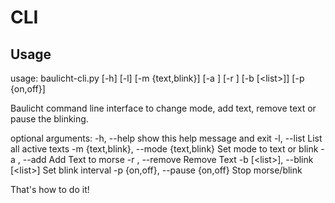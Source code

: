 # CLI
## Usage
usage: baulicht-cli.py [-h] [-l] [-m {text,blink}] [-a <string>] [-r <int>]
                       [-b [<list<int>>]] [-p {on,off}]

Baulicht command line interface to change mode, add text, remove text or pause
the blinking.

optional arguments:
  -h, --help            show this help message and exit
  -l, --list            List all active texts
  -m {text,blink}, --mode {text,blink}
                        Set mode to text or blink
  -a <string>, --add <string>
                        Add Text to morse
  -r <int>, --remove <int>
                        Remove Text
  -b [<list<int>>], --blink [<list<int>>]
                        Set blink interval
  -p {on,off}, --pause {on,off}
                        Stop morse/blink

That's how to do it!